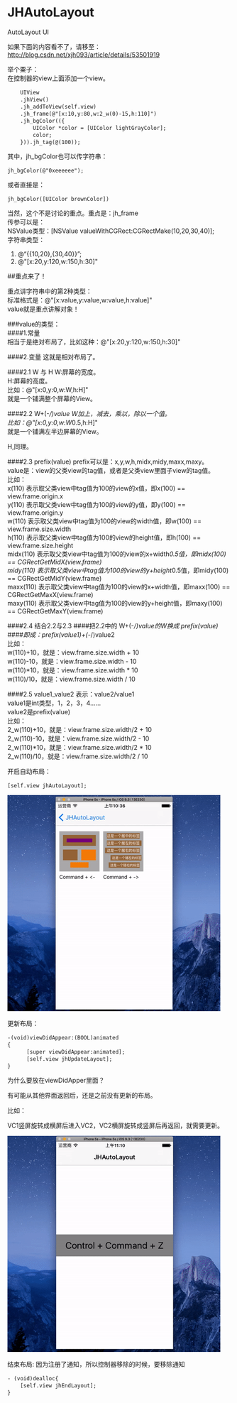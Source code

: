 # JHAutoLayout
AutoLayout UI

如果下面的内容看不了，请移至：http://blog.csdn.net/xjh093/article/details/53501919

举个粟子：<br>
在控制器的view上面添加一个view。<br>
```objc
    UIView
    .jhView()
    .jh_addToView(self.view)
    .jh_frame(@"[x:10,y:80,w:2_w(0)-15,h:110]")
    .jh_bgColor(({
        UIColor *color = [UIColor lightGrayColor];
        color;
    })).jh_tag(@(100));
```
其中，jh_bgColor也可以传字符串：<br>
```objc
jh_bgColor(@"0xeeeeee");
```
或者直接是：<br>
```objc
jh_bgColor([UIColor brownColor])
```
当然，这个不是讨论的重点。重点是：jh_frame <br>
传参可以是：<br>
NSValue类型：[NSValue valueWithCGRect:CGRectMake(10,20,30,40)]; <br>
字符串类型：  <br>
1. @“{{10,20},{30,40}}”; <br>
2. @"[x:20,y:120,w:150,h:30]"


##重点来了！

重点讲字符串中的第2种类型：<br>
标准格式是：@"[x:value,y:value,w:value,h:value]"<br>
value就是重点讲解对象！

###value的类型：<br>
####1.常量<br>
相当于是绝对布局了，比如这种：@"[x:20,y:120,w:150,h:30]"

####2.变量
这就是相对布局了。

####2.1 W 与 H
W:屏幕的宽度。<br>
H:屏幕的高度。<br>
比如：@"[x:0,y:0,w:W,h:H]"<br>
就是一个铺满整个屏幕的View。

####2.2 W+(-*/)value
W加上，减去，乘以，除以一个值。<br>
比如：@"[x:0,y:0,w:W*0.5,h:H]"<br>
就是一个铺满左半边屏幕的View。

H,同理。

####2.3 prefix(value)
prefix可以是：x,y,w,h,midx,midy,maxx,maxy。<br>
value是：view的父类view的tag值，或者是父类view里面子view的tag值。<br>
比如：<br>
x(110) 表示取父类view中tag值为100的view的x值，即x(100) == view.frame.origin.x <br>
y(110) 表示取父类view中tag值为100的view的y值，即y(100) == view.frame.origin.y <br>
w(110) 表示取父类view中tag值为100的view的width值，即w(100) == view.frame.size.width <br>
h(110) 表示取父类view中tag值为100的view的height值，即h(100) == view.frame.size.height <br>
midx(110) 表示取父类view中tag值为100的view的x+width*0.5值，即midx(100) == CGRectGetMidX(view.frame) <br>
midy(110) 表示取父类view中tag值为100的view的y+height*0.5值，即midy(100) == CGRectGetMidY(view.frame) <br>
maxx(110) 表示取父类view中tag值为100的view的x+width值，即maxx(100) == CGRectGetMaxX(view.frame) <br>
maxy(110) 表示取父类view中tag值为100的view的y+height值，即maxy(100) == CGRectGetMaxY(view.frame) <br>

####2.4 结合2.2与2.3
####把2.2中的 W+(-*/)value的W换成 prefix(value) <br>
####即成：prefix(value1)+(-*/)value2 <br>
比如： <br>
w(110)+10，就是：view.frame.size.width + 10 <br>
w(110)-10，就是：view.frame.size.width - 10 <br>
w(110)*10，就是：view.frame.size.width * 10 <br>
w(110)/10，就是：view.frame.size.width / 10 <br>

####2.5 value1_value2
表示：value2/value1 <br>
value1是int类型，1，2，3，4...... <br>
value2是prefix(value) <br>
比如：<br>
2_w(110)+10，就是：view.frame.size.width/2 + 10 <br>
2_w(110)-10，就是：view.frame.size.width/2 - 10 <br>
2_w(110)*10，就是：view.frame.size.width/2 * 10 <br>
2_w(110)/10，就是：view.frame.size.width/2 / 10 <br>


开启自动布局：
```objc
[self.view jhAutoLayout];
```

![image](https://github.com/xjh093/JHAutoLayout/blob/master/1.gif)

更新布局：
```objc
-(void)viewDidAppear:(BOOL)animated  
{ 
      [super viewDidAppear:animated]; 
      [self.view jhUpdateLayout];  
} 
```
为什么要放在viewDidApper里面？

有可能从其他界面返回后，还是之前没有更新的布局。

比如：

VC1竖屏旋转成横屏后进入VC2，VC2横屏旋转成竖屏后再返回，就需要更新。

![image](https://github.com/xjh093/JHAutoLayout/blob/master/2.gif)

结束布局:
因为注册了通知，所以控制器移除的时候，要移除通知
```objc
- (void)dealloc{
    [self.view jhEndLayout];
}
```
